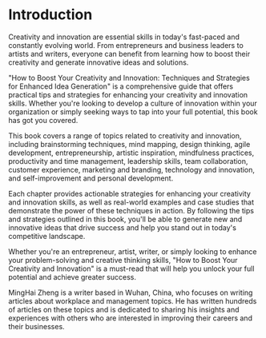 # Introduction

Creativity and innovation are essential skills in today's fast-paced and constantly evolving world. From entrepreneurs and business leaders to artists and writers, everyone can benefit from learning how to boost their creativity and generate innovative ideas and solutions.

"How to Boost Your Creativity and Innovation: Techniques and Strategies for Enhanced Idea Generation" is a comprehensive guide that offers practical tips and strategies for enhancing your creativity and innovation skills. Whether you're looking to develop a culture of innovation within your organization or simply seeking ways to tap into your full potential, this book has got you covered.

This book covers a range of topics related to creativity and innovation, including brainstorming techniques, mind mapping, design thinking, agile development, entrepreneurship, artistic inspiration, mindfulness practices, productivity and time management, leadership skills, team collaboration, customer experience, marketing and branding, technology and innovation, and self-improvement and personal development.

Each chapter provides actionable strategies for enhancing your creativity and innovation skills, as well as real-world examples and case studies that demonstrate the power of these techniques in action. By following the tips and strategies outlined in this book, you'll be able to generate new and innovative ideas that drive success and help you stand out in today's competitive landscape.

Whether you're an entrepreneur, artist, writer, or simply looking to enhance your problem-solving and creative thinking skills, "How to Boost Your Creativity and Innovation" is a must-read that will help you unlock your full potential and achieve greater success.

MingHai Zheng is a writer based in Wuhan, China, who focuses on writing articles about workplace and management topics. He has written hundreds of articles on these topics and is dedicated to sharing his insights and experiences with others who are interested in improving their careers and their businesses.
